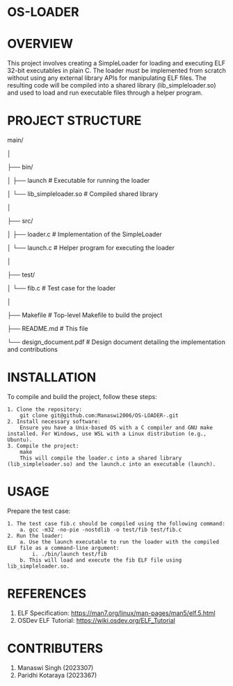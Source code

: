 # OS-LOADER

# OVERVIEW

This project involves creating a SimpleLoader for loading and executing ELF 32-bit executables in plain C. The loader must be implemented from scratch without using any external library APIs for manipulating ELF files. The resulting code will be compiled into a shared library (lib_simpleloader.so) and used to load and run executable files through a helper program.


# PROJECT STRUCTURE

main/

│

├── bin/

│   ├── launch        # Executable for running the loader

│   └── lib_simpleloader.so # Compiled shared library

│

├── src/

│   ├── loader.c     # Implementation of the SimpleLoader

│   └── launch.c     # Helper program for executing the loader

│

├── test/

│   └── fib.c        # Test case for the loader

│

├── Makefile         # Top-level Makefile to build the project

├── README.md        # This file

└── design_document.pdf # Design document detailing the implementation and contributions



# INSTALLATION
To compile and build the project, follow these steps:

    1. Clone the repository:
        git clone git@github.com:Manaswi2006/OS-LOADER-.git
    2. Install necessary software:
        Ensure you have a Unix-based OS with a C compiler and GNU make installed. For Windows, use WSL with a Linux distribution (e.g., Ubuntu).
    3. Compile the project:
        make
        This will compile the loader.c into a shared library (lib_simpleloader.so) and the launch.c into an executable (launch).


# USAGE
Prepare the test case:

    1. The test case fib.c should be compiled using the following command:
        a. gcc -m32 -no-pie -nostdlib -o test/fib test/fib.c
    2. Run the loader:
        a. Use the launch executable to run the loader with the compiled ELF file as a command-line argument:
            i. ./bin/launch test/fib
        b. This will load and execute the fib ELF file using lib_simpleloader.so.


# REFERENCES
1. ELF Specification: https://man7.org/linux/man-pages/man5/elf.5.html
2. OSDev ELF Tutorial: https://wiki.osdev.org/ELF_Tutorial


# CONTRIBUTERS
1. Manaswi Singh (2023307)
2. Paridhi Kotaraya (2023367)

